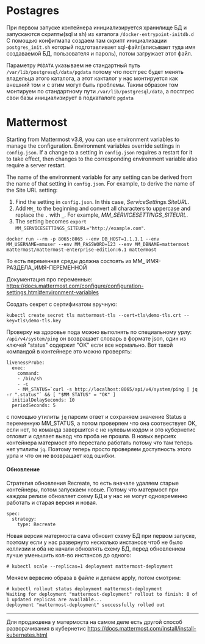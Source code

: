 # Postagres

При первом запуске контейнера инициализируется хранилище БД и запускаются скрипты(sql и sh) из каталога `/docker-entrypoint-initdb.d` С помощью конфигмапа создаем там скрипт инициализации `postgres_init.sh` который подготавливает sql-файл(вписывает туда имя создаваемой БД, пользователя и пароль), потом загружает этот файл.

Параметру `PGDATA` указываем не стандартный путь `/var/lib/postgresql/data/pgdata` потому что постгрес будет менять владельца этого каталога, а этот какталог у нас монтируется как внешний том и с этим могут быть проблемы. Таким образом том монтируем по стандартному пути `/var/lib/postgresql/data`, а постгрес свои базы инициализирует в подкаталоге `pgdata`

# Mattermost

Starting from Mattermost v3.8, you can use environment variables to manage the configuration. Environment variables override settings in `config.json`. If a change to a setting in `config.json` requires a restart for it to take effect, then changes to the corresponding environment variable also require a server restart.

The name of the environment variable for any setting can be derived from the name of that setting in `config.json`. For example, to derive the name of the Site URL setting:

1. Find the setting in `config.json`. In this case, *ServiceSettings.SiteURL*.
2. Add `MM_` to the beginning and convert all characters to uppercase and replace the `.` with `_`. For example, *MM_SERVICESETTINGS_SITEURL*.
3. The setting becomes `export MM_SERVICESETTINGS_SITEURL="http://example.com"`.

```
docker run --rm -p 8065:8065 --env DB_HOST=1.1.1.1 --env MM_USERNAME=mmuser --env MM_PASSWORD=123 --env MM_DBNAME=mattermost mattermost/mattermost-enterprise-edition:6.1 mattermost
```

То есть переменная среды должна состоять из MM_ ИМЯ-РАЗДЕЛА_ИМЯ-ПЕРЕМЕННОЙ

Документация про переменные: https://docs.mattermost.com/configure/configuration-settings.html#environment-variables

Создать секрет с сертификатом вручную:

```
kubectl create secret tls mattermost-tls --cert=tls\demo-tls.crt --key=tls\demo-tls.key
```

Проверку на здоровье пода можно выполнять по специальному урлу: `/api/v4/system/ping` он возвращает словарь в формате json, один из ключей "status" содержит "OK" если все нормально.  Вот такой компандой в контейнере это можно проверять:

```
livenessProbe:
  exec:
    command:
    - /bin/sh
    - -c
    - MM_STATUS=`curl -s http://localhost:8065/api/v4/system/ping | jq -r ".status"` && [ "$MM_STATUS" = "OK" ]       
  initialDelaySeconds: 10
  periodSeconds: 5
```

с помощью утилиты `jq` парсим ответ и сохраняем значение Status в переменную MM_STATUS, а потом проверяем что она соотвествует ОК, если нет, то команда завершится с не нулевым кодом и это кубернетис отловит и сделает вывод что проба не прошла. В новых версиях контейнера матермост это перестало работать потому что там теперь нет утилиты `jq`. Поэтому теперь просто проверяем доступность этого урла и что он не возвращает код ошибки.

#### Обновление

Стратегия обновления Recreate, то есть вначале удаляем старые контейнеры, потом запускаем новые. Потому что матермост при каждом релизе обновляет схему БД и у нас не могут одновременно работать и старая версия и новая.

```
spec:
  strategy:
    type: Recreate
```

Новая версия матермоста сама обновит схему БД при первом запуске, поэтому если у нас развернуто несколько инстансов чтоб не было коллизии и оба не начали обновлять схему БД, перед обновлением лучше уменьшить кол-во инстансов до одного:

```
# kubectl scale --replicas=1 deployment mattermost-deployment
```

Меняем вервсию образа в файле и делаем apply, потом смотрим:

```
# kubectl rollout status deployment mattermost-deployment
Waiting for deployment "mattermost-deployment" rollout to finish: 0 of 1 updated replicas are available...
deployment "mattermost-deployment" successfully rolled out
```

------------

Для продакшена у матермоста на самом деле есть другой способ разворачивания в кубернетис https://docs.mattermost.com/install/install-kubernetes.html

